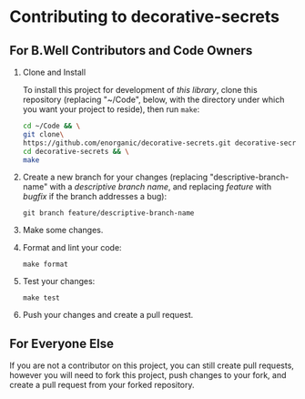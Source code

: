 # Contributing to decorative-secrets

## For B.Well Contributors and Code Owners

1.  Clone and Install

    To install this project for development of *this library*,
    clone this repository (replacing "~/Code", below, with the directory
    under which you want your project to reside), then run `make`:

    ```bash
    cd ~/Code && \
    git clone\
    https://github.com/enorganic/decorative-secrets.git decorative-secrets && \
    cd decorative-secrets && \
    make
    ```

2.  Create a new branch for your changes (replacing "descriptive-branch-name"
    with a *descriptive branch name*, and replacing *feature* with *bugfix*
    if the branch addresses a bug):

    ```shell
    git branch feature/descriptive-branch-name
    ```

3.  Make some changes.
4.  Format and lint your code:

    ```shell
    make format
    ```

5.  Test your changes:

    ```shell
    make test
    ```

6.  Push your changes and create a pull request.

## For Everyone Else

If you are not a contributor on this project, you can still create pull
requests, however you will need to fork this project, push changes
to your fork, and create a pull request from your forked repository.
